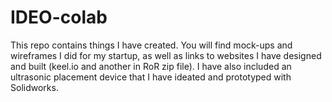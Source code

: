 # IDEO-colab
This repo contains things I have created. You will find mock-ups and wireframes I did for my startup, as well as links to websites I have designed and built (keel.io and another in RoR zip file). I have also included an ultrasonic placement device that I have ideated and prototyped with Solidworks.
